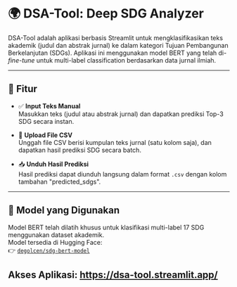 # 🌍 DSA-Tool: Deep SDG Analyzer

DSA-Tool adalah aplikasi berbasis Streamlit untuk mengklasifikasikan teks akademik (judul dan abstrak jurnal) ke dalam kategori Tujuan Pembangunan Berkelanjutan (SDGs). Aplikasi ini menggunakan model BERT yang telah di-*fine-tune* untuk multi-label classification berdasarkan data jurnal ilmiah.

---

## 🚀 Fitur

- ✅ **Input Teks Manual**  
  Masukkan teks (judul atau abstrak jurnal) dan dapatkan prediksi Top-3 SDG secara instan.

- 📁 **Upload File CSV**  
  Unggah file CSV berisi kumpulan teks jurnal (satu kolom saja), dan dapatkan hasil prediksi SDG secara batch.

- 📥 **Unduh Hasil Prediksi**  
  Hasil prediksi dapat diunduh langsung dalam format `.csv` dengan kolom tambahan "predicted_sdgs".

---

## 🧠 Model yang Digunakan

Model BERT telah dilatih khusus untuk klasifikasi multi-label 17 SDG menggunakan dataset akademik.  
Model tersedia di Hugging Face:  
👉 [`degolcen/sdg-bert-model`](https://huggingface.co/degolcen/sdg-bert-model)

## Akses Aplikasi: https://dsa-tool.streamlit.app/
